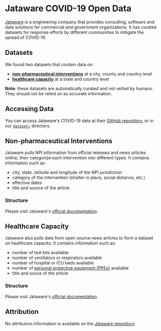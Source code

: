 # Jataware COVID-19 Open Data

[Jataware](https://www.jataware.com/) is a engineering company that provides consulting, software and data solutions for commercial and government organizations. It has curated datasets for response efforts by different communities to mitigate the spread of COVID-19.

## Datasets

We found two datasets that contain data on:

- [**non-pharmaceutical interventions**](#non-pharmaceutical-interventions) at a city, county and country level
- [**healthcare capacity**](#healthcare-capacity) at a state and country level

**Note**: these datasets are automatically curated and not vetted by humans. They should not be relied on as accurate information.

## Accessing Data 

You can access Jataware's COVID-19 data at their [GitHub repository](https://github.com/jataware/covid-19-data), or in our [`dataset/`](dataset/) directory.

## Non-pharmaceutical Interventions

Jataware pulls NPI information from official releases and news articles online, then categorize each intervention into different types. It contains information such as:

- city, state, latitude and longitude of the NPI jurisdiction
- category of the intervention (shelter in place, social distance, etc.)
- effective dates
- title and source of the article

### Structure

Please visit Jataware's [official documentation](https://github.com/jataware/covid-19-data#npi-data).

## Healthcare Capacity

Jataware also pulls data from open source news articles to form a dataset on healthcare capacity. It contains information such as:

- number of test kits available
- number of ventilators or respirators available
- number of hospital or ICU beds available
- number of [personal protective equipment (PPEs)](https://www.osha.gov/personal-protective-equipment) available
- title and souce of the article

### Structure

Please visit Jataware's [official documentation](https://github.com/jataware/covid-19-data#healthcare-capacity-data).

## Attribution

No attribution information is available on the [Jataware repository](https://github.com/jataware/covid-19-data).
